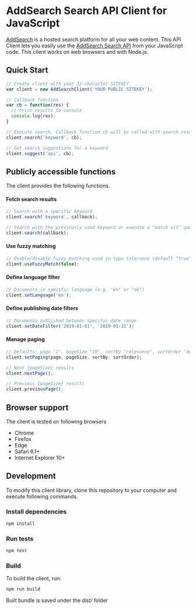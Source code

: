 # AddSearch Search API Client for JavaScript

[AddSearch](https://www.addsearch.com) is a hosted search platform for all your web content. This API 
Client lets you easily use the [AddSearch Search API](https://www.addsearch.com/support/api-reference/) 
from your JavaScript code. This client works on web browsers and with Node.js.

## Quick Start
```js
// Create client with your 32-character SITEKEY
var client = new AddSearchClient('YOUR PUBLIC SITEKEY');

// Callback function
var cb = function(res) {
  // Print results to console
  console.log(res);
}

// Execute search. Callback function cb will be called with search results
client.search('keyword', cb);

// Get search suggestions for a keyword
client.suggest('api', cb);
```

## Publicly accessible functions

The client provides the following functions.

#### Fetch search results
```js
// Search with a specific keyword
client.search('keyword', callback);

// Search with the previously used keyword or execute a "match all" query
client.search(callback);
```

#### Use fuzzy matching
```js
// Enable/disable fuzzy matching used in typo tolerance (default "true")
client.useFuzzyMatch(false);
```

#### Define language filter
```js
// Documents in specific language (e.g. "en" or "de")
client.setLanguage('en');
```

#### Define publishing date filters 
```js
// Documents published between specific date range
client.setDateFilter('2019-01-01', '2019-01-31');
```

#### Manage paging
```js
// Defaults: page "1", pageSize "10", sortBy "relevance", sortOrder "desc"
client.setPaging(page, pageSize, sortBy, sortOrder);

// Next {pageSize} results
client.nextPage();

// Previous {pageSize} results
client.previousPage();
```

## Browser support
The client is tested on following browsers
- Chrome
- Firefox
- Edge
- Safari 6.1+
- Internet Explorer 10+

## Development
To modify this client library, clone this repository to your computer and execute following commands.
### Install dependencies
```sh
npm install
```

### Run tests
```sh
npm test
```

### Build
To build the client, run:

```sh
npm run build
```

Built bundle is saved under the *dist/* folder